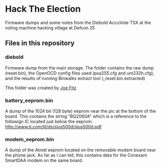 # Hack The Election
Firmware dumps and some notes from the Diebold AccuVote TSX at the voting machine hacking village at Defcon 25


## Files in this repository
### diebold
Firmware dump from the main storage. The folder contains the raw dump (reset.bin), the OpenOCD config files used (pxa255.cfg and um232h.cfg), and the results of running Binwalks extract tool (\_reset.bin.extracted)

This folder was created by [Joe Fitz](https://twitter.com/securelyfitz)

### battery\_eeprom.bin
A dump of the 1024 bit (128 byte) eeprom near the pic at the bottom of the board. This contains the string "BQ2060A" which is a reference to the followign IC located just below the eeprom: http://www.ti.com/lit/ds/slus500d/slus500d.pdf

### modem\_eeprom.bin
A dump of the Atmel eeprom located on the removable modem board near the phone jack. As far as I can tell, this contains data for the Conexant SmartDAA modem on the same board. 
